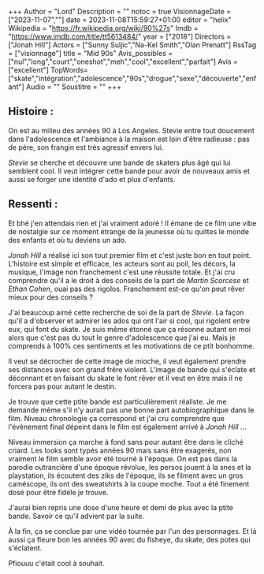 +++
Author = "Lord"
Description = ""
notoc = true
VisionnageDate = ["2023-11-07",""]
date = 2023-11-08T15:59:27+01:00
editor = "helix"
Wikipedia = "https://fr.wikipedia.org/wiki/90%27s"
Imdb = "https://www.imdb.com/title/tt5613484/"
year = ["2018"]
Directors = ["Jonah Hill"]
Actors = ["Sunny Suljic","Na-Kel Smith","Olan Prenatt"]
RssTag = ["visionnage"]
title = "Mid 90s"
Avis_possibles = ["nul","long","court","oneshot","meh","cool","excellent","parfait"]
Avis = ["excellent"] 
TopWords=["skate","intégration","adolescence","90s","drogue","sexe","découverte","enfant"]
Audio = ""
Soustitre = ""
+++
## Histoire : 
On est au milieu des années 90 à Los Angeles.
Stevie entre tout doucement dans l'adolescence et l'ambiance à la maison est loin d'être radieuse : pas de père, son frangin est très agressif envers lui.

*Stevie* se cherche et découvre une bande de skaters plus âgé qui lui semblent cool.
Il veut intégrer cette bande pour avoir de nouveaux amis et aussi se forger une identité d'ado et plus d'enfants.

## Ressenti :
Et bhé j'en attendais rien et j'ai vraiment adoré !
Il émane de ce film une vibe de nostalgie sur ce moment étrange de la jeunesse où tu quittes le monde des enfants et où tu deviens un ado.

*Jonah Hill* a réalisé ici son tout premier film et c'est juste bon en tout point.
L'histoire est simple et efficace, les acteurs sont au poil, les décors, la musique, l'image non franchement c'est une réussite totale.
Et j'ai cru comprendre qu'il a le droit à des conseils de la part de *Martin Scorcese* et *Ethan Cohen*, ouai pas des rigolos.
Franchement est-ce qu'on peut rêver mieux pour des conseils ?

J'ai beaucoup aimé cette recherche de soi de la part de *Stevie*.
La façon qu'il a d'observer et admirer les ados qui ont l'air si cool, qui rigolent entre eux, qui font du skate.
Je suis même étonné que ça résonne autant en moi alors que c'est pas du tout le genre d'adolescence que j'ai eu.
Mais je comprends à 100% ces sentiments et les motivations de ce ptit bonhomme.

Il veut se décrocher de cette image de mioche, il veut également prendre ses distances avec son grand frêre violent.
L'image de bande qui s'éclate et déconnant et en faisant du skate le font rêver et il veut en être mais il ne forcera pas pour autant le destin.

Je trouve que cette ptite bande est particulièrement réaliste.
Je me demande même s'il n'y aurait pas une bonne part autobiographique dans le film.
Niveau chronologie ça correspond et j'ai cru comprendre que l'évènement final dépeint dans le film est également arrivé à *Jonah Hill* …

Niveau immersion ça marche à fond sans pour autant être dans le cliché criard.
Les looks sont typés années 90 mais sans être exagerés, non vraiment le film semble avoir été tourné à l'époque.
On est pas dans la parodie outrancière d'une époque révolue, les persos jouent à la snes et la playstation, ils écoutent des ziks de l'époque, ils se filment avec un gros caméscope, ils ont des sweatshirts à la coupe moche.
Tout a été finement dosé pour être fidèle je trouve.

J'aurai bien repris une dose d'une heure et demi de plus avec la ptite bande.
Savoir ce qu'il advient par la suite.

À la fin, ça se conclue par une vidéo tournée par l'un des personnages.
Et là aussi ça fleure bon les années 90 avec du fisheye, du skate, des potes qui s'éclatent.

Pfiouuu c'était cool à souhait.

